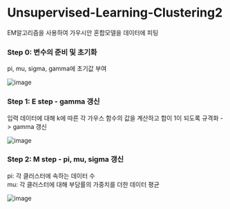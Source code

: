 # Unsupervised-Learning-Clustering2

EM알고리즘을 사용하여 가우시안 혼합모델을 데이터에 피팅

### Step 0: 변수의 준비 및 초기화
pi, mu, sigma, gamma에 초기값 부여<br/>

![image](https://user-images.githubusercontent.com/24853452/103482679-8b22c400-4e25-11eb-9e06-236aba52c3a4.png)

### Step 1: E step - gamma 갱신
입력 데이터에 대해 k에 따른 각 가우스 함수의 값을 계산하고 합이 1이 되도록 규격화 -> gamma 갱신<br/>

![image](https://user-images.githubusercontent.com/24853452/103482683-937aff00-4e25-11eb-9752-6f58ab3d5982.png)

### Step 2: M step - pi, mu, sigma 갱신
pi: 각 클러스터에 속하는 데이터 수 <br/>
mu: 각 클러스터에 대해 부담률의 가중치를 더한 데이터 평균<br/>

![image](https://user-images.githubusercontent.com/24853452/103482695-9a097680-4e25-11eb-8104-0249d1bcf832.png)
